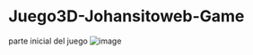 # Juego3D-Johansitoweb-Game
parte inicial del juego
![image](https://github.com/user-attachments/assets/72c3a3d1-d9ed-47c4-af19-b9545999fef1)
